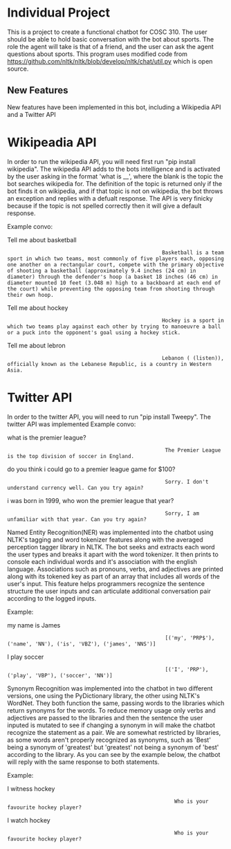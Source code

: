 # Individual Project

This is a project to create a functional chatbot for COSC 310. The user should be able to hold basic conversation with the bot about sports. The role the agent will take is that of a friend, and the user can ask the agent questions about sports. This program uses modified code from https://github.com/nltk/nltk/blob/develop/nltk/chat/util.py which is open source.

## New Features
New features have been implemented in this bot, including a Wikipedia API and a Twitter API

# Wikipeadia API

In order to run the wikipedia API, you will need first run "pip install wikipedia". The wikipedia API adds to the bots intelligence and is activated by the user asking in the format 'what is __', where the blank is the topic the bot searches wikipedia for. The definition of the topic is returned only if the bot finds it on wikipedia, and if that topic is not on wikipedia, the bot throws an exception and replies with a defualt response. The API is very finicky because if the topic is not spelled correctly then it will give a default response.

Example convo:

Tell me about basketball

                                                      Basketball is a team sport in which two teams, most commonly of five players each, opposing one another on a rectangular court, compete with the primary objective of shooting a basketball (approximately 9.4 inches (24 cm) in diameter) through the defender's hoop (a basket 18 inches (46 cm) in diameter mounted 10 feet (3.048 m) high to a backboard at each end of the court) while preventing the opposing team from shooting through their own hoop.
                                                      
Tell me about hockey

                                                      Hockey is a sport in which two teams play against each other by trying to manoeuvre a ball or a puck into the opponent's goal using a hockey stick.
                                                      
Tell me about lebron

                                                      Lebanon ( (listen)), officially known as the Lebanese Republic, is a country in Western Asia.
                

# Twitter API

In order to the twitter API, you will need to run "pip install Tweepy". The twitter API was implemented 
Example convo:

what is the premier league?

                                                       The Premier League is the top division of soccer in England.
                                                       
do you think i could go to a premier league game for $100?

                                                       Sorry. I don't understand currency well. Can you try again?
                                             
i was born in 1999, who won the premier league that year?

                                                       Sorry, I am unfamiliar with that year. Can you try again?

Named Entity Recognition(NER) was implemented into the chatbot using NLTK's tagging and word tokenizer features along with the averaged perception tagger library in NLTK. The bot seeks and extracts each word the user types and breaks it apart with the word tokenizer. It then prints to console each individual words and it's association with the english language.  Associations such as pronouns, verbs, and adjectives are printed along with its tokened key as part of an array that includes all words of the user's input.  This feature helps programmers recognize the sentence structure the user inputs and can articulate additional conversation pair according to the logged inputs.

Example:

my name is James

                                                       [('my', 'PRP$'), ('name', 'NN'), ('is', 'VBZ'), ('james', 'NNS')]
                                                       
I play soccer

                                                       [('I', 'PRP'), ('play', 'VBP'), ('soccer', 'NN')]
                                                       
                                                       
Synonym Recognition was implemented into the chatbot in two different versions, one using the PyDictionary library, the other using NLTK's WordNet. They both function the same, passing words to the libraries which return synonyms for the words. To reduce memory usage only verbs and adjectives are passed to the libraries and then the sentence the user inputed is mutated to see if changing a synonym in will make the chatbot recognize the statement as a pair. We are somewhat restricted by libraries, as some words aren't properly recognized as synonyms, such as 'Best' being a synonym of 'greatest' but 'greatest' not being a synonym of 'best' according to the library. As you can see by the example below, the chatbot will reply with the same response to both statements.

Example:

I witness hockey

                                                          Who is your favourite hockey player?
                                            
I watch hockey                            

                                                          Who is your favourite hockey player?

